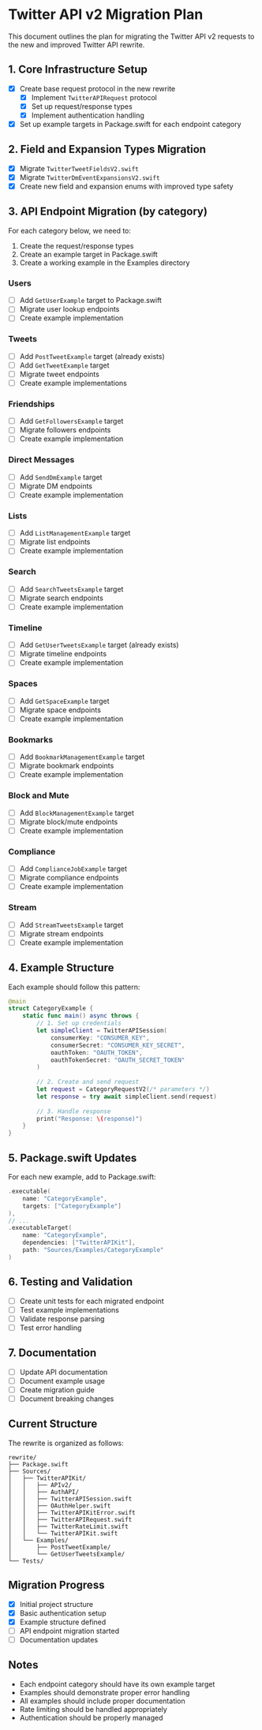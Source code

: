 # Twitter API v2 Migration Plan

This document outlines the plan for migrating the Twitter API v2 requests to the new and improved Twitter API rewrite.

## 1. Core Infrastructure Setup
- [x] Create base request protocol in the new rewrite
  - [x] Implement `TwitterAPIRequest` protocol
  - [x] Set up request/response types
  - [x] Implement authentication handling
- [x] Set up example targets in Package.swift for each endpoint category

## 2. Field and Expansion Types Migration
- [x] Migrate `TwitterTweetFieldsV2.swift`
- [x] Migrate `TwitterDmEventExpansionsV2.swift`
- [x] Create new field and expansion enums with improved type safety

## 3. API Endpoint Migration (by category)
For each category below, we need to:
1. Create the request/response types
2. Create an example target in Package.swift
3. Create a working example in the Examples directory

### Users
- [ ] Add `GetUserExample` target to Package.swift
- [ ] Migrate user lookup endpoints
- [ ] Create example implementation

### Tweets
- [ ] Add `PostTweetExample` target (already exists)
- [ ] Add `GetTweetExample` target
- [ ] Migrate tweet endpoints
- [ ] Create example implementations

### Friendships
- [ ] Add `GetFollowersExample` target
- [ ] Migrate followers endpoints
- [ ] Create example implementation

### Direct Messages
- [ ] Add `SendDmExample` target
- [ ] Migrate DM endpoints
- [ ] Create example implementation

### Lists
- [ ] Add `ListManagementExample` target
- [ ] Migrate list endpoints
- [ ] Create example implementation

### Search
- [ ] Add `SearchTweetsExample` target
- [ ] Migrate search endpoints
- [ ] Create example implementation

### Timeline
- [ ] Add `GetUserTweetsExample` target (already exists)
- [ ] Migrate timeline endpoints
- [ ] Create example implementation

### Spaces
- [ ] Add `GetSpaceExample` target
- [ ] Migrate space endpoints
- [ ] Create example implementation

### Bookmarks
- [ ] Add `BookmarkManagementExample` target
- [ ] Migrate bookmark endpoints
- [ ] Create example implementation

### Block and Mute
- [ ] Add `BlockManagementExample` target
- [ ] Migrate block/mute endpoints
- [ ] Create example implementation

### Compliance
- [ ] Add `ComplianceJobExample` target
- [ ] Migrate compliance endpoints
- [ ] Create example implementation

### Stream
- [ ] Add `StreamTweetsExample` target
- [ ] Migrate stream endpoints
- [ ] Create example implementation

## 4. Example Structure
Each example should follow this pattern:

```swift
@main
struct CategoryExample {
    static func main() async throws {
        // 1. Set up credentials
        let simpleClient = TwitterAPISession(
            consumerKey: "CONSUMER_KEY",
            consumerSecret: "CONSUMER_KEY_SECRET",
            oauthToken: "OAUTH_TOKEN",
            oauthTokenSecret: "OAUTH_SECRET_TOKEN"
        )
        
        // 2. Create and send request
        let request = CategoryRequestV2(/* parameters */)
        let response = try await simpleClient.send(request)
        
        // 3. Handle response
        print("Response: \(response)")
    }
}
```

## 5. Package.swift Updates
For each new example, add to Package.swift:

```swift
.executable(
    name: "CategoryExample",
    targets: ["CategoryExample"]
),
// ...
.executableTarget(
    name: "CategoryExample",
    dependencies: ["TwitterAPIKit"],
    path: "Sources/Examples/CategoryExample"
)
```

## 6. Testing and Validation
- [ ] Create unit tests for each migrated endpoint
- [ ] Test example implementations
- [ ] Validate response parsing
- [ ] Test error handling

## 7. Documentation
- [ ] Update API documentation
- [ ] Document example usage
- [ ] Create migration guide
- [ ] Document breaking changes

## Current Structure
The rewrite is organized as follows:

```
rewrite/
├── Package.swift
├── Sources/
│   ├── TwitterAPIKit/
│   │   ├── APIv2/
│   │   ├── AuthAPI/
│   │   ├── TwitterAPISession.swift
│   │   ├── OAuthHelper.swift
│   │   ├── TwitterAPIKitError.swift
│   │   ├── TwitterAPIRequest.swift
│   │   ├── TwitterRateLimit.swift
│   │   └── TwitterAPIKit.swift
│   └── Examples/
│       ├── PostTweetExample/
│       └── GetUserTweetsExample/
└── Tests/
```

## Migration Progress
- [x] Initial project structure
- [x] Basic authentication setup
- [x] Example structure defined
- [ ] API endpoint migration started
- [ ] Documentation updates

## Notes
- Each endpoint category should have its own example target
- Examples should demonstrate proper error handling
- All examples should include proper documentation
- Rate limiting should be handled appropriately
- Authentication should be properly managed 